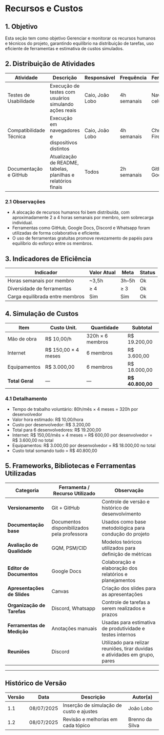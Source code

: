 #  Recursos e Custos

## 1. Objetivo

Esta seção tem como objetivo Gerenciar e monitorar os recursos humanos e técnicos do projeto, garantindo equilíbrio na distribuição de tarefas, uso eficiente de ferramentas e estimativa de custos simulados.

## 2. Distribuição de Atividades

| Atividade         | Descrição         | Responsável            | Frequência    | Ferramentas          | Observações                      |
|-------------------|-------------------|------------------------|---------------|----------------------|-----------------------------------|
| Testes de Usabilidade             | Execução de testes com usuários simulando ações reais          | Caio, João Lobo          | 4h semanais   | Navegador, celular   | Testes focados em acessibilidade  |
| Compatibilidade Técnica       | Execução em navegadores e dispositivos distintos               | Caio, João Lobo       | 4h semanais   | Chrome, Firefox, Edge| Uso de emuladores para iOS         |
| Documentação e GitHub        | Atualização de README, tabelas, planilhas e relatórios finais | Todos                 | 2h semanais   | GitHub, Google Docs  | Padronização e revisão de documentação e atividades  |

### 2.1 Observações

- A alocação de recursos humanos foi bem distribuída, com aproximadamente 2 a 4 horas semanais por membro, sem sobrecarga individual.
- Ferramentas como GitHub, Google Docs, Discord e Whatsapp foram utilizadas de forma colaborativa e eficiente.
- O uso de ferramentas gratuitas promove revezamento de papéis para equilíbrio do esforço entre os membros.

## 3. Indicadores de Eficiência

| Indicador                         | Valor Atual | Meta       | Status     |
|----------------------------------|-------------|------------|------------|
| Horas semanais por membro        | ~3,5h       | 3h–5h      |  Ok       |
| Diversidade de ferramentas       | ≥ 4         | ≥ 3        |  Ok       |
| Carga equilibrada entre membros  | Sim         | Sim        |  Ok       |

## 4. Simulação de Custos

| Item              | Custo Unit.       | Quantidade           | Subtotal          |
|-------------------|-------------------|----------------------|-------------------|
| Mão de obra       | R$ 10,00/h        | 320h × 6 membros     | R$ 19.200,00      |
| Internet          | R$ 150,00 × 4 meses | 6 membros           | R$ 3.600,00       |
| Equipamentos      | R$ 3.000,00        | 6 membros            | R$ 18.000,00      |
| **Total Geral**   | —                 | —                    | **R$ 40.800,00**  |

### 4.1 Detalhamento

- Tempo de trabalho voluntário: 80h/mês × 4 meses = 320h por desenvolvedor
- Valor hora estimado: R$ 10,00/hora
- Custo por desenvolvedor: R$ 3.200,00
- Total para 6 desenvolvedores: R$ 19.200,00
- Internet: R$ 150,00/mês × 4 meses = R$ 600,00 por desenvolvedor = R$ 3.600,00 no total
- Equipamentos: R$ 3.000,00 por desenvolvedor = R$ 18.000,00 no total
- Custo total somando tudo = R$ 40.800,00

##  5. Frameworks, Bibliotecas e Ferramentas Utilizadas

| Categoria           | Ferramenta / Recurso Utilizado                  | Observação                                                 |
|---------------------|-------------------------------------------------|------------------------------------------------------------|
| **Versionamento**       | Git + GitHub                                | Controle de versão e histórico de desenvolvimento          |
| **Documentação base**     | Documentos disponibilizados pela professora     | Usados como base metodológica para condução do projeto      |
| **Avaliação de Qualidade**    | GQM, PSM/CID              | Modelos teóricos utilizados para definição de métricas                    |
| **Editor de Documentos**          | Google Docs           | Colaboração e elaboração dos relatórios e planejamentos                   |
| **Apresentações de Slides**       | Canvas                   | Criação dos slides para as apresentações                              |
| **Organização de Tarefas**        | Discord, Whatsapp        | Controle de tarefas a serem realizados e prazos                |
| **Ferramentas de Medição**        | Anotações manuais           | Usadas para estimativa de produtividade e testes internos                 |
| **Reuniões**  | Discord           | Utilizado para relizar reuniões, tirar duvidas e atividades em grupo, pares                 |

---

## Histórico de Versão

| Versão | Data       | Descrição                               | Autor(a) |
|--------|------------|------------------------------------------|----------|
| 1.1    | 08/07/2025 | Inserção de simulação de custo e ajustes | João Lobo |
| 1.2    | 08/07/2025 | Revisão e melhorias em cada tópico    | Brenno da Silva |
